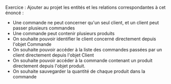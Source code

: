 Exercice : Ajouter au projet les entités et les relations correspondantes à cet énoncé :

- Une commande ne peut concerner qu'un seul client, et un client peut passer plusieurs commandes
- Une commande peut contenir plusieurs produits
- On souhaite pouvoir identifier le client concerné directement depuis l'objet Commande
- On souhaite pouvoir accéder à la liste des commandes passées par un client directement depuis l'objet Client
- On souhaite pouvoir accéder à la commande contenant un produit directement depuis l'objet produit.
- On souhaite sauvegarder la quantité de chaque produit dans la commande